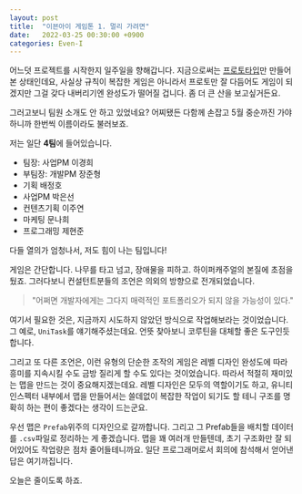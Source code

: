 ```yaml
---
layout: post
title:  "이븐아이 게임톤 1. 멀리 가려면"
date:   2022-03-25 00:30:00 +0900
categories: Even-I
---
```


어느덧 프로젝트를 시작한지 일주일을 향해갑니다. 지금으로써는 [프로토타입][prototype]만 만들어본 상태인데요, 사실상 규칙이 복잡한 게임은 아니라서 프로토만 잘 다듬어도 게임이 되겠지만 그걸 갖다 내버리기엔 완성도가 떨어질 겁니다. 좀 더 큰 산을 보고싶거든요.

그러고보니 팀원 소개도 안 하고 있었네요? 어찌됐든 다함께 손잡고 5월 중순까진 가야하니까 한번씩 이름이라도 불러보죠.

저는 일단 <strong>4팀</strong>에 들어있습니다.

- 팀장: 사업PM 이경희
- 부팀장: 개발PM 장준형
- 기획 배정호
- 사업PM 박은선
- 컨텐츠기획 이주연
- 마케팅 문나희
- 프로그래밍 제현준

다들 열의가 엄청나서, 저도 힘이 나는 팀입니다!

게임은 간단합니다. 나무를 타고 넘고, 장애물을 피하고. 하이퍼캐주얼의 본질에 초점을 뒀죠.
그러다보니 컨설턴트분들의 조언은 의외의 방향으로 전개되었습니다. 

> "어쩌면 개발자에게는 그다지 매력적인 포트폴리오가 되지 않을 가능성이 있다."

여기서 필요한 것은, 지금까지 시도하지 않았던 방식으로 작업해보라는 것이었습니다. 그 예로, `UniTask`를 얘기해주셨는데요. 언뜻 찾아보니 코루틴을 대체할 좋은 도구인듯 합니다.

그리고 또 다른 조언은, 이런 유형의 단순한 조작의 게임은 레벨 디자인 완성도에 따라 흥미를 지속시킬 수도 금방 질리게 할 수도 있다는 것이었습니다. 따라서 적절히 재미있는 맵을 만드는 것이 중요해지겠는데요. 레벨 디자인은 모두의 역할이기도 하고, 유니티 인스펙터 내부에서 맵을 만들어서는 쓸데없이 복잡한 작업이 되기도 할 테니 구조를 명확히 하는 편이 좋겠다는 생각이 드는군요.

우선 맵은 `Prefab`위주의 디자인으로 갈까합니다. 그리고 그 Prefab들을 배치할 데이터를 `.csv`파일로 정리하는 게 좋겠습니다. 맵을 꽤 여러개 만들텐데, 초기 구조화만 잘 되어있어도 작업량은 점차 줄어들테니까요. 일단 프로그래머로서 회의에 참석해서 얻어낸 답은 여기까집니다.

오늘은 줄이도록 하죠.

[prototype]:https://github.com/wnwoghd22/squirrel